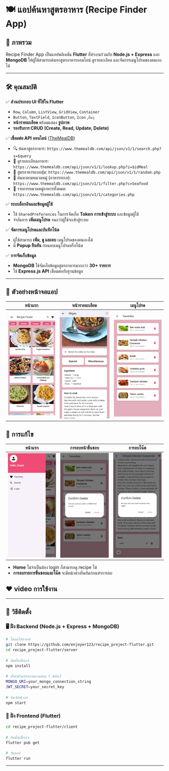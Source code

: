 # 🍽️ แอปค้นหาสูตรอาหาร (Recipe Finder App)

## 📌 ภาพรวม
Recipe Finder App เป็นแอปพลิเคชัน **Flutter** ที่ทำงานร่วมกับ **Node.js + Express** และ **MongoDB** ให้ผู้ใช้สามารถค้นหาสูตรอาหารออนไลน์ ดูรายละเอียด และจัดการเมนูโปรดของตนเองได้

---

## 🛠️ คุณสมบัติ

✅ **ส่วนประกอบ UI ที่ใช้ใน Flutter**
- `Row`, `Column`, `ListView`, `GridView`, `Container`
- `Button`, `TextField`, `IconButton`, `Icon` ,`อื่นๆ`
- **หน้ารายละเอียด** พร้อมแสดง **รูปภาพ**
- **รองรับการ CRUD (Create, Read, Update, Delete)**

✅ **เชื่อมต่อ API ออนไลน์** ([TheMealDB](https://www.themealdb.com/))
- 🔍 ค้นหาสูตรอาหาร: `https://www.themealdb.com/api/json/v1/1/search.php?s=$query`
- 📌 ดูรายละเอียดอาหาร: `https://www.themealdb.com/api/json/v1/1/lookup.php?i=$idMeal`
- 🎲 สูตรอาหารแบบสุ่ม: `https://www.themealdb.com/api/json/v1/1/random.php`
- 🍤 ค้นหาตามหมวดหมู่ (อาหารทะเล): `https://www.themealdb.com/api/json/v1/1/filter.php?c=Seafood`
- 📂 รายการหมวดหมู่อาหารทั้งหมด: `https://www.themealdb.com/api/json/v1/1/categories.php`

✅ **ระบบล็อกอินและข้อมูลผู้ใช้**
- ใช้ `SharedPreferences` ในการจัดเก็บ **Token การเข้าสู่ระบบ** และข้อมูลผู้ใช้
- จำกัดการ **เพิ่มเมนูโปรด** จนกว่าผู้ใช้จะเข้าสู่ระบบ

✅ **จัดการเมนูโปรดและบันทึกโน้ต**
- ผู้ใช้สามารถ **เพิ่ม, ดู และลบ** เมนูโปรดของตนเองได้
- มี **Popup ยืนยัน** ก่อนลบเมนูโปรดหรือโน้ต

✅ **การจัดเก็บข้อมูล**
- **MongoDB** ใช้จัดเก็บข้อมูลสูตรอาหารมากกว่า **30+ รายการ**
- ใช้ **Express.js API** เชื่อมต่อกับฐานข้อมูล

---

## 📱 ตัวอย่างหน้าจอแอป
| หน้าแรก | หน้ารายละเอียด | เมนูโปรด |
|-----------|----------------|----------|
| ![Home](recipe-img/home.PNG) | ![Detail](recipe-img/detail.PNG) | ![Favorites](recipe-img/fav.PNG) |


## 🧵 การแก้ไข
| หน้าแรก | การลบหน้าชื่นชอบ| การลบโน๊ต |
|-----------|----------------|----------|
| ![Home](recipe-img/menu-out.PNG) | ![Detail](recipe-img/fav-pop.PNG) | ![Favorites](recipe-img/note-pop.PNG) |
- **Home** ไม่จำเป็นต้อง login ก็สามารถดู recipe ได้
- **การลบรายการชื่นชอบและโน๊ต** จะมีหน้าต่างยืนยันก่อนทำการลบ

## ❤ video การใช้งาน
---

## 🔧 วิธีติดตั้ง

### 🖥️ ฝั่ง Backend (Node.js + Express + MongoDB)
```sh
# โคลนโปรเจกต์
git clone https://github.com/enjoyer123/recipe_project-flutter.git
cd recipe_project-flutter/server

# ติดตั้งแพ็กเกจ
npm install

# ตั้งค่าตัวแปรสภาพแวดล้อม (.env)
MONGO_URI=your_mongo_connection_string
JWT_SECRET=your_secret_key

# รันเซิร์ฟเวอร์
npm start
```

### 📱 ฝั่ง Frontend (Flutter)
```sh
cd recipe_project-flutter/client

# ติดตั้งแพ็กเกจ
flutter pub get

# รันแอป
flutter run
```

---


